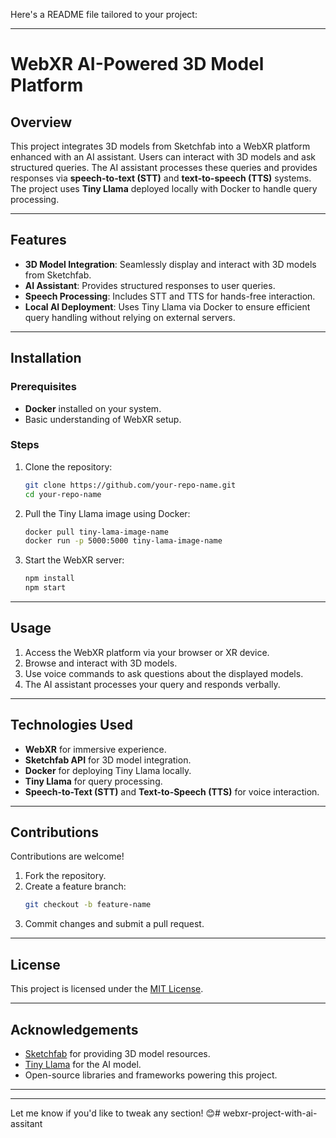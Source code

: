 Here's a README file tailored to your project:

---

# WebXR AI-Powered 3D Model Platform

## Overview  
This project integrates 3D models from Sketchfab into a WebXR platform enhanced with an AI assistant. Users can interact with 3D models and ask structured queries. The AI assistant processes these queries and provides responses via **speech-to-text (STT)** and **text-to-speech (TTS)** systems. The project uses **Tiny Llama** deployed locally with Docker to handle query processing.

---

## Features  
- **3D Model Integration**: Seamlessly display and interact with 3D models from Sketchfab.  
- **AI Assistant**: Provides structured responses to user queries.  
- **Speech Processing**: Includes STT and TTS for hands-free interaction.  
- **Local AI Deployment**: Uses Tiny Llama via Docker to ensure efficient query handling without relying on external servers.

---

## Installation  

### Prerequisites  
- **Docker** installed on your system.  
- Basic understanding of WebXR setup.

### Steps  
1. Clone the repository:  
   ```bash
   git clone https://github.com/your-repo-name.git
   cd your-repo-name
   ```  
2. Pull the Tiny Llama image using Docker:  
   ```bash
   docker pull tiny-lama-image-name
   docker run -p 5000:5000 tiny-lama-image-name
   ```  
3. Start the WebXR server:  
   ```bash
   npm install  
   npm start
   ```  

---

## Usage  
1. Access the WebXR platform via your browser or XR device.  
2. Browse and interact with 3D models.  
3. Use voice commands to ask questions about the displayed models.  
4. The AI assistant processes your query and responds verbally.  

---

## Technologies Used  
- **WebXR** for immersive experience.  
- **Sketchfab API** for 3D model integration.  
- **Docker** for deploying Tiny Llama locally.  
- **Tiny Llama** for query processing.  
- **Speech-to-Text (STT)** and **Text-to-Speech (TTS)** for voice interaction.  

---

## Contributions  
Contributions are welcome!  
1. Fork the repository.  
2. Create a feature branch:  
   ```bash
   git checkout -b feature-name
   ```  
3. Commit changes and submit a pull request.  

---

## License  
This project is licensed under the [MIT License](LICENSE).  

---

## Acknowledgements  
- [Sketchfab](https://sketchfab.com) for providing 3D model resources.  
- [Tiny Llama](https://github.com/tiny-lama-repo) for the AI model.  
- Open-source libraries and frameworks powering this project.  

---



---  

Let me know if you'd like to tweak any section! 😊#   w e b x r - p r o j e c t - w i t h - a i - a s s i t a n t  
 